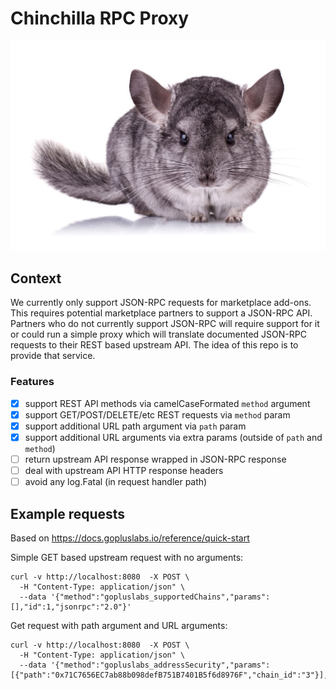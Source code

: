 # Chinchilla RPC Proxy

![](logo.jpg)

## Context

We currently only support JSON-RPC requests for marketplace add-ons. This requires potential
marketplace partners to support a JSON-RPC API. Partners who do not currently support JSON-RPC
will require support for it or could run a simple proxy which will translate documented JSON-RPC
requests to their REST based upstream API. The idea of this repo is to provide that service.

### Features

- [x] support REST API methods via camelCaseFormated `method` argument
- [x] support GET/POST/DELETE/etc REST requests via `method` param
- [x] support additional URL path argument via `path` param
- [x] support additional URL arguments via extra params (outside of `path` and `method`)
- [ ] return upstream API response wrapped in JSON-RPC response
- [ ] deal with upstream API HTTP response headers
- [ ] avoid any log.Fatal (in request handler path)

## Example requests

Based on https://docs.gopluslabs.io/reference/quick-start

Simple GET based upstream request with no arguments:

```
curl -v http://localhost:8080  -X POST \
  -H "Content-Type: application/json" \
  --data '{"method":"gopluslabs_supportedChains","params":[],"id":1,"jsonrpc":"2.0"}'
```

Get request with path argument and URL arguments:

```
curl -v http://localhost:8080  -X POST \
  -H "Content-Type: application/json" \
  --data '{"method":"gopluslabs_addressSecurity","params":[{"path":"0x71C7656EC7ab88b098defB751B7401B5f6d8976F","chain_id":"3"}],"id":1,"jsonrpc":"2.0"}'
```
